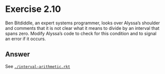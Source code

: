 # Exercise 2.10

Ben Bitdiddle, an expert systems programmer, looks over Alyssa’s shoulder and
comments that it is not clear what it means to divide by an interval that spans
zero. Modify Alyssa’s code to check for this condition and to signal an error if
it occurs.

## Answer

See [`./interval-arithmetic.rkt`](./interval-arithmetic.rkt)
